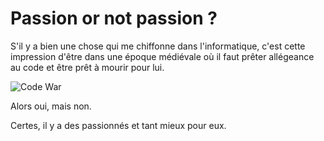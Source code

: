 # Passion or not passion ?

S'il y a bien une chose qui me chiffonne dans l'informatique, c'est cette impression d'être dans une époque médiévale où il faut prêter allégeance au code et être prêt à mourir pour lui.

![Code War](https://media.giphy.com/media/kaa3ppCuclL08AKlEQ/giphy.gif)

Alors oui, mais non.

Certes, il y a des passionnés et tant mieux pour eux.

